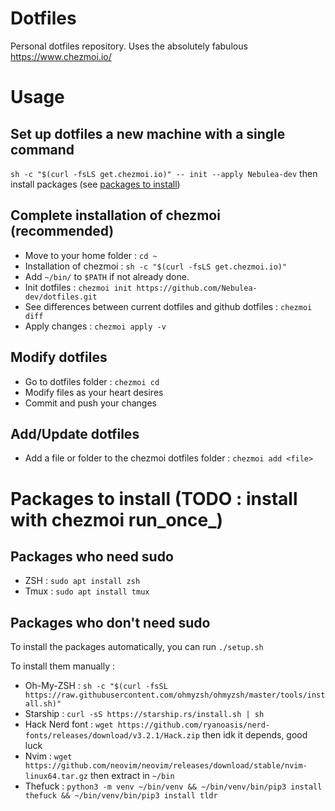 # Dotfiles

Personal dotfiles repository. Uses the absolutely fabulous https://www.chezmoi.io/

# Usage

## Set up dotfiles a new machine with a single command
`sh -c "$(curl -fsLS get.chezmoi.io)" -- init --apply Nebulea-dev` then install packages (see [packages to install](#packages-to-install))


## Complete installation of chezmoi (recommended)
* Move to your home folder : `cd ~`
* Installation of chezmoi : `sh -c "$(curl -fsLS get.chezmoi.io)"`
* Add `~/bin/` to `$PATH` if not already done.
* Init dotfiles : `chezmoi init https://github.com/Nebulea-dev/dotfiles.git`
* See differences between current dotfiles and github dotfiles : `chezmoi diff`
* Apply changes : `chezmoi apply -v`

## Modify dotfiles
* Go to dotfiles folder : `chezmoi cd`
* Modify files as your heart desires
* Commit and push your changes

## Add/Update dotfiles
* Add a file or folder to the chezmoi dotfiles folder : `chezmoi add <file>`

# Packages to install (TODO : install with chezmoi run_once_)

## Packages who need sudo
- ZSH : `sudo apt install zsh`
- Tmux : `sudo apt install tmux`

## Packages who don't need sudo

To install the packages automatically, you can run `./setup.sh`

To install them manually :
- Oh-My-ZSH : `sh -c "$(curl -fsSL https://raw.githubusercontent.com/ohmyzsh/ohmyzsh/master/tools/install.sh)"`
- Starship : `curl -sS https://starship.rs/install.sh | sh`
- Hack Nerd font : `wget https://github.com/ryanoasis/nerd-fonts/releases/download/v3.2.1/Hack.zip` then idk it depends, good luck
- Nvim : `wget https://github.com/neovim/neovim/releases/download/stable/nvim-linux64.tar.gz` then extract in `~/bin`
- Thefuck : `python3 -m venv ~/bin/venv && ~/bin/venv/bin/pip3 install thefuck && ~/bin/venv/bin/pip3 install tldr`

